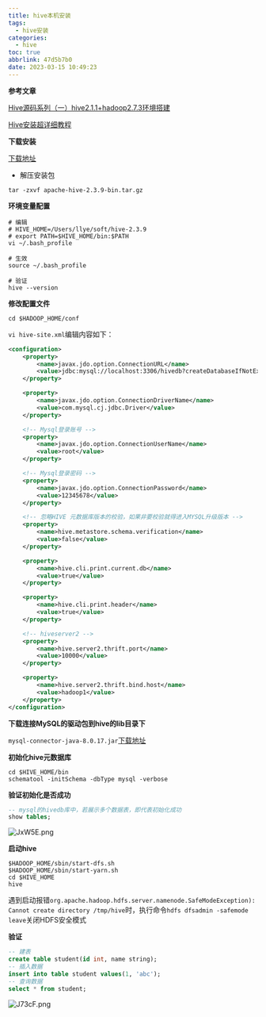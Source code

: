 ```yaml
---
title: hive本机安装
tags:
  - hive安装
categories:
  - hive
toc: true
abbrlink: 47d5b7b0
date: 2023-03-15 10:49:23
---
```

**参考文章**

[Hive源码系列（一）hive2.1.1+hadoop2.7.3环境搭建](https://zhuanlan.zhihu.com/p/68748400)

[Hive安装超详细教程](https://juejin.cn/post/7114252763621490719)

**下载安装**

[下载地址](https://dlcdn.apache.org/hive/)

* 解压安装包
```shell
tar -zxvf apache-hive-2.3.9-bin.tar.gz
```

**环境变量配置**

```shell
# 编辑
# HIVE_HOME=/Users/llye/soft/hive-2.3.9
# export PATH=$HIVE_HOME/bin:$PATH
vi ~/.bash_profile 

# 生效
source ~/.bash_profile

# 验证
hive --version
```

**修改配置文件**
```shell
cd $HADOOP_HOME/conf
```

`vi hive-site.xml`编辑内容如下：
```xml
<configuration>
    <property>
        <name>javax.jdo.option.ConnectionURL</name>
        <value>jdbc:mysql://localhost:3306/hivedb?createDatabaseIfNotExist=true&amp;characterEncoding=UTF-8&amp;useSSL=false&amp;serverTimezone=GMT</value>
    </property>

    <property>
        <name>javax.jdo.option.ConnectionDriverName</name>
        <value>com.mysql.cj.jdbc.Driver</value>
    </property>

    <!-- Mysql登录账号 -->
    <property>
        <name>javax.jdo.option.ConnectionUserName</name>
        <value>root</value>
    </property>

    <!-- Mysql登录密码 -->
    <property>
        <name>javax.jdo.option.ConnectionPassword</name>
        <value>12345678</value>
    </property>

    <!-- 忽略HIVE 元数据库版本的校验，如果非要校验就得进入MYSQL升级版本 -->
    <property>
        <name>hive.metastore.schema.verification</name>
        <value>false</value>
    </property>

    <property>
        <name>hive.cli.print.current.db</name>
        <value>true</value>
    </property>

    <property>
        <name>hive.cli.print.header</name>
        <value>true</value>
    </property>

    <!-- hiveserver2 -->
    <property>
        <name>hive.server2.thrift.port</name>
        <value>10000</value>
    </property>

    <property>
        <name>hive.server2.thrift.bind.host</name>
        <value>hadoop1</value>
    </property>
</configuration>
```


**下载连接MySQL的驱动包到hive的lib目录下**

`mysql-connector-java-8.0.17.jar`[下载地址](https://repo1.maven.org/maven2/mysql/mysql-connector-java/8.0.17/mysql-connector-java-8.0.17.jar)


**初始化hive元数据库**
```shell
cd $HIVE_HOME/bin
schematool -initSchema -dbType mysql -verbose
```
 


**验证初始化是否成功**
```sql
-- mysql的hivedb库中，若展示多个数据表，即代表初始化成功
show tables;
```
![JxW5E.png](https://i.328888.xyz/2023/03/15/JxW5E.png)


**启动hive**
```shell
$HADOOP_HOME/sbin/start-dfs.sh
$HADOOP_HOME/sbin/start-yarn.sh
cd $HIVE_HOME 
hive 
```
遇到启动报错`org.apache.hadoop.hdfs.server.namenode.SafeModeException): Cannot create directory /tmp/hive`时，执行命令`hdfs dfsadmin -safemode leave`关闭HDFS安全模式

**验证**
```sql
-- 建表
create table student(id int, name string);
-- 插入数据
insert into table student values(1, 'abc');
-- 查询数据
select * from student;
```
![J73cF.png](https://i.328888.xyz/2023/03/15/J73cF.png)



